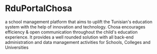# RduPortalChosa
a school management platform that aims to uplift the Tunisian's education system with the help of innovation and technology. Chosa encourages efficiency &amp; open communication throughout the child's education experience. It provides a well rounded solution with all back-end administration and data management activities for Schools, Colleges and Universities
